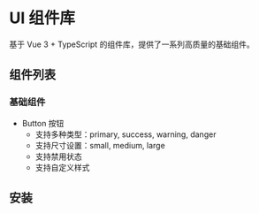 # UI 组件库

基于 Vue 3 + TypeScript 的组件库，提供了一系列高质量的基础组件。

## 组件列表

### 基础组件

- Button 按钮
  - 支持多种类型：primary, success, warning, danger
  - 支持尺寸设置：small, medium, large
  - 支持禁用状态
  - 支持自定义样式

## 安装
